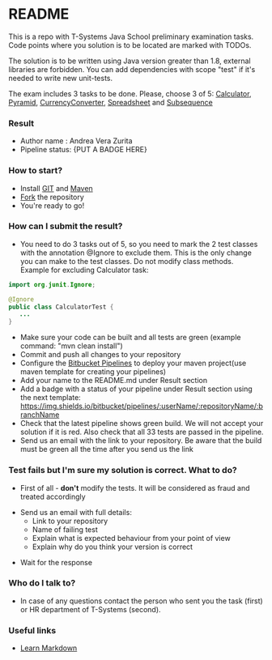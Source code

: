 # README #

This is a repo with T-Systems Java School preliminary examination tasks.
Code points where you solution is to be located are marked with TODOs.

The solution is to be written using Java version greater than 1.8, external libraries are forbidden. 
You can add dependencies with scope "test" if it's needed to write new unit-tests.

The exam includes 3 tasks to be done. Please, choose 3 of 5: [Calculator](/tasks/Calculator.md), [Pyramid](/tasks/Pyramid.md), [CurrencyConverter](/tasks/CurrencyConverter.md), [Spreadsheet](/tasks/Spreadsheet.md) and 
[Subsequence](/tasks/Subsequence.md)

### Result ###

* Author name : Andrea Vera Zurita
* Pipeline status: {PUT A BADGE HERE}


### How to start?  ###
* Install [GIT](https://git-scm.com/) and [Maven](https://maven.apache.org)
* [Fork](https://confluence.atlassian.com/bitbucket/forking-a-repository-221449527.html) the repository 
* You're ready to go!

### How can I submit the result?  ###

* You need to do 3 tasks out of 5, so you need to mark the 2 test classes with the annotation @Ignore to exclude them. This is the only change you can make to the test classes. Do not modify class methods. Example for excluding Calculator task: 
```java
import org.junit.Ignore;

@Ignore
public class CalculatorTest {
   ...
}
```
* Make sure your code can be built and all tests are green (example command: "mvn clean install")
* Commit and push all changes to your repository
* Configure the [Bitbucket Pipelines](https://support.atlassian.com/bitbucket-cloud/docs/get-started-with-bitbucket-pipelines/) to deploy your maven project(use maven template for creating your pipelines) 
* Add your name to the README.md under Result section
* Add a badge with a status of your pipeline under Result section using the next template: https://img.shields.io/bitbucket/pipelines/:userName/:repositoryName/:branchName
* Check that the latest pipeline shows green build. We will not accept your solution if it is red. Also check that all 33 tests are passed in the pipeline.
* Send us an email with the link to your repository. Be aware that the build must be green all the time after you send us the link

### Test fails but I'm sure my solution is correct. What to do?  ###
* First of all - **don't** modify the tests. It will be considered as fraud and treated accordingly
+ Send us an email with full details:
    * Link to your repository
    * Name of failing test
    * Explain what is expected behaviour from your point of view
    * Explain why do you think your version is correct
* Wait for the response

### Who do I talk to? ###

* In case of any questions contact the person who sent you the task (first) or HR department of T-Systems (second).

### Useful links ###

* [Learn Markdown](https://bitbucket.org/tutorials/markdowndemo)